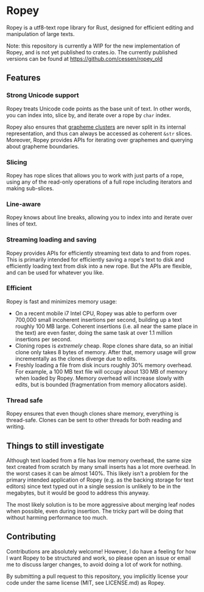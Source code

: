 # Ropey

Ropey is a utf8-text rope library for Rust, designed for efficient editing and
manipulation of large texts.

Note: this repository is currently a WIP for the new implementation of Ropey,
and is not yet published to crates.io.  The currently published versions can be
found at https://github.com/cessen/ropey_old


## Features

### Strong Unicode support
Ropey treats Unicode code points as the base unit of text.  In other words,
you can index into, slice by, and iterate over a rope by `char` index.

Ropey also ensures that [grapheme clusters](https://www.unicode.org/reports/tr29/)
are never split in its internal representation, and thus can always be accessed
as coherent `&str` slices.  Moreover, Ropey provides APIs for iterating over
graphemes and querying about grapheme boundaries.

### Slicing

Ropey has rope slices that allows you to work with just parts of a rope, using
any of the read-only operations of a full rope including iterators and making
sub-slices.


### Line-aware

Ropey knows about line breaks, allowing you to index into and iterate over lines
of text.


### Streaming loading and saving

Ropey provides APIs for efficiently streaming text data to and from ropes.  This
is primarily intended for efficiently saving a rope's text to disk and
efficiently loading text from disk into a new rope.  But the APIs are flexible,
and can be used for whatever you like.


### Efficient

Ropey is fast and minimizes memory usage:

- On a recent mobile i7 Intel CPU, Ropey was able to perform over 700,000 small
  incoherent insertions per second, building up a text roughly 100 MB large.
  Coherent insertions (i.e. all near the same place in the text) are even
  faster, doing the same task at over 1.1 million insertions per second.
- Cloning ropes is _extremely_ cheap.  Rope clones share data, so an initial
  clone only takes 8 bytes of memory.  After that, memory usage will grow
  incrementally as the clones diverge due to edits.
- Freshly loading a file from disk incurs roughly 30% memory overhead.  For
  example, a 100 MB text file will occupy about 130 MB of memory when loaded
  by Ropey.  Memory overhead will increase slowly with edits, but is bounded
  (fragmentation from memory allocators aside).


### Thread safe

Ropey ensures that even though clones share memory, everything is thread-safe.
Clones can be sent to other threads for both reading and writing.


## Things to still investigate

Although text loaded from a file has low memory overhead, the same size text
created from scratch by many small inserts has a lot more overhead.  In the
worst cases it can be almost 140%.  This likely isn't a problem for the primary
intended application of Ropey (e.g. as the backing storage for text editors)
since text typed out in a single session is unlikely to be in the megabytes, but
it would be good to address this anyway.

The most likely solution is to be more aggressive about merging leaf nodes when
possible, even during insertion.  The tricky part will be doing that without
harming performance too much.

## Contributing

Contributions are absolutely welcome!  However, I do have a feeling for how I
want Ropey to be structured and work, so please open an issue or email me to
discuss larger changes, to avoid doing a lot of work for nothing.

By submitting a pull request to this repository, you implicitly license your
code under the same license (MIT, see LICENSE.md) as Ropey.